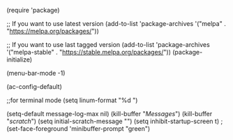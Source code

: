 (require 'package)

;; If you want to use latest version
(add-to-list 'package-archives '("melpa" . "https://melpa.org/packages/"))

;; If you want to use last tagged version
(add-to-list 'package-archives '("melpa-stable" . "https://stable.melpa.org/packages/"))
(package-initialize)

(menu-bar-mode -1) 

(ac-config-default)

;;for terminal mode
(setq linum-format "%d ")


(setq-default message-log-max nil)
(kill-buffer "*Messages*")
(kill-buffer "*scratch*")
(setq initial-scratch-message "")
(setq inhibit-startup-screen t)
;(set-face-foreground 'minibuffer-prompt "green")
